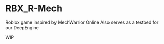 # RBX_R-Mech

Roblox game inspired by MechWarrior Online
Also serves as a testbed for our DeepEngine

WIP
